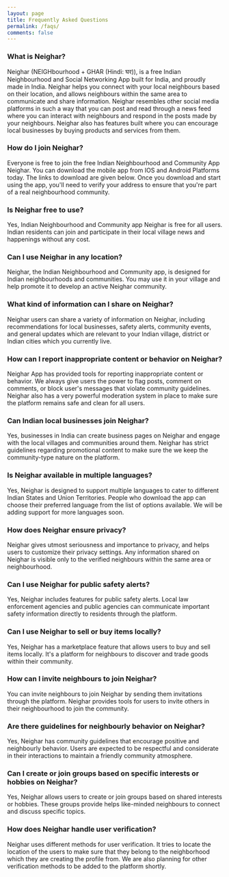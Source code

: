 ```yaml
---
layout: page
title: Frequently Asked Questions
permalink: /faqs/
comments: false
---
```


### What is Neighar?

Neighar (NEIGHbourhood + GHAR (Hindi: घर)), is a free Indian Neighbourhood and Social Networking App built for India, and proudly made in India. Neighar helps you connect with your local neighbours based on their location, and allows neighbours within the same area to communicate and share information. Neighar resembles other social media platforms in such a way that you can post and read through a news feed where you can interact with neighbours and respond in the posts made by your neighbours. Neighar also has features built where you can encourage local businesses by buying products and services from them.

### How do I join Neighar?

Everyone is free to join the free Indian Neighbourhood and Community App Neighar. You can download the mobile app from IOS and Android Platforms today. The links to download are given below. Once you download and start using the app, you'll need to verify your address to ensure that you're part of a real neighbourhood community.

### Is Neighar free to use?

Yes, Indian Neighbourhood and Community app Neighar is free for all users. Indian residents can join and participate in their local village news and happenings without any cost.

### Can I use Neighar in any location?

Neighar, the Indian Neighbourhood and Community app, is designed for Indian neighbourhoods and communities. You may use it in your village and help promote it to develop an active Neighar community.

### What kind of information can I share on Neighar?

Neighar users can share a variety of information on Neighar, including recommendations for local businesses, safety alerts, community events, and general updates which are relevant to your Indian village, district or Indian cities which you currently live.

### How can I report inappropriate content or behavior on Neighar?

Neighar App has provided tools for reporting inappropriate content or behavior. We always give users the power to flag posts, comment on comments, or block user's messages that violate community guidelines. Neighar also has a very powerful moderation system in place to make sure the platform remains safe and clean for all users.

### Can Indian local businesses join Neighar?

Yes, businesses in India can create business pages on Neighar and engage with the local villages and communities around them. Neighar has strict guidelines regarding promotional content to make sure the we keep the community-type nature on the platform.

### Is Neighar available in multiple languages?

Yes, Neighar is designed to support multiple languages to cater to different Indian States and Union Territories. People who download the app can choose their preferred language from the list of options available. We will be adding support for more languages soon.

### How does Neighar ensure privacy?

Neighar gives utmost seriousness and importance to privacy, and helps users to customize their privacy settings. Any information shared on Neighar is visible only to the verified neighbours within the same area or neighbourhood.

### Can I use Neighar for public safety alerts?

Yes, Neighar includes features for public safety alerts. Local law enforcement agencies and public agencies can communicate important safety information directly to residents through the platform.

### Can I use Neighar to sell or buy items locally?

Yes, Neighar has a marketplace feature that allows users to buy and sell items locally. It's a platform for neighbours to discover and trade goods within their community.

### How can I invite neighbours to join Neighar?

You can invite neighbours to join Neighar by sending them invitations through the platform. Neighar provides tools for users to invite others in their neighbourhood to join the community.

### Are there guidelines for neighbourly behavior on Neighar?

Yes, Neighar has community guidelines that encourage positive and neighbourly behavior. Users are expected to be respectful and considerate in their interactions to maintain a friendly community atmosphere.

### Can I create or join groups based on specific interests or hobbies on Neighar?

Yes, Neighar allows users to create or join groups based on shared interests or hobbies. These groups provide helps like-minded neighbours to connect and discuss specific topics.

### How does Neighar handle user verification?

Neighar uses different methods for user verification. It tries to locate the location of the users to make sure that they belong to the neighborhood which they are creating the profile from. We are also planning for other verification methods to be added to the platform shortly.